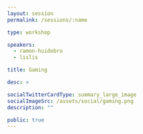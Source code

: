 ```yaml
---
layout: session
permalink: /sessions/:name

type: workshop

speakers:
  - ramon-huidobro
  - lislis

title: Gaming

desc: >

socialTwitterCardType: summary_large_image
socialImageSrc: /assets/social/gaming.png
description: ""

public: true
---
```

